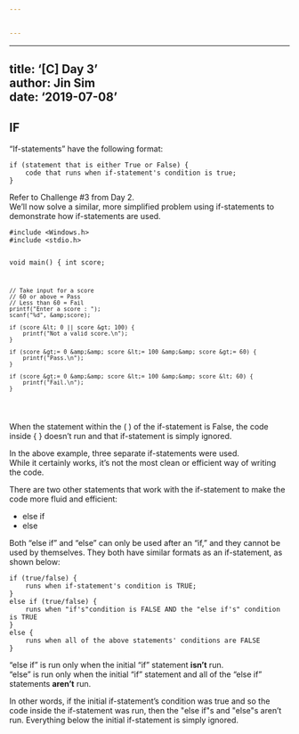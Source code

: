 ```yaml
---


---
```


<hr>
<h2 id="title-c-day-3author-jin-simdate-2019-07-08">title: ‘[C] Day 3’<br>
author: Jin Sim<br>
date: ‘2019-07-08’</h2>
<h2 id="if">IF</h2>
<p>“If-statements” have the following format:</p>
<pre><code>if (statement that is either True or False) {
    code that runs when if-statement's condition is true;
}
</code></pre>
<p>Refer to Challenge #3 from Day 2.<br>
We’ll now solve a similar, more simplified problem using if-statements to demonstrate how if-statements are used.</p>
<pre><code>#include &lt;Windows.h&gt;
#include &lt;stdio.h&gt;

void main() {
    int score;
    
    // Take input for a score
    // 60 or above = Pass
    // Less than 60 = Fail
    printf("Enter a score : ");
    scanf("%d", &amp;score);
    
    if (score &lt; 0 || score &gt; 100) {
        printf("Not a valid score.\n");
    }
    
    if (score &gt;= 0 &amp;&amp; score &lt;= 100 &amp;&amp; score &gt;= 60) {
	    printf("Pass.\n");
    }
    
    if (score &gt;= 0 &amp;&amp; score &lt;= 100 &amp;&amp; score &lt; 60) {
        printf("Fail.\n");
    }
</code></pre>
<p>When the statement within the ( ) of the if-statement is False, the code inside { } doesn’t run and that if-statement is simply ignored.</p>
<p>In the above example, three separate if-statements were used.<br>
While it certainly works, it’s not the most clean or efficient way of writing the code.</p>
<p>There are two other statements that work with the if-statement to make the code more fluid and efficient:</p>
<ul>
<li>else if</li>
<li>else</li>
</ul>
<p>Both “else if” and “else” can only be used after an “if,” and they cannot be used by themselves. They both have similar formats as an if-statement, as shown below:</p>
<pre><code>if (true/false) {
    runs when if-statement's condition is TRUE;
}
else if (true/false) {
    runs when "if's"condition is FALSE AND the "else if's" condition is TRUE
}
else {
    runs when all of the above statements' conditions are FALSE
}
</code></pre>
<p>“else if” is run only when the initial “if” statement <strong>isn’t</strong> run.<br>
“else” is run only when the initial “if” statement and all of the “else if” statements <strong>aren’t</strong> run.</p>
<p>In other words, if the initial if-statement’s condition was true and so the code inside the if-statement was run, then the "else if"s and "else"s aren’t run. Everything below the initial if-statement is simply ignored.</p>


